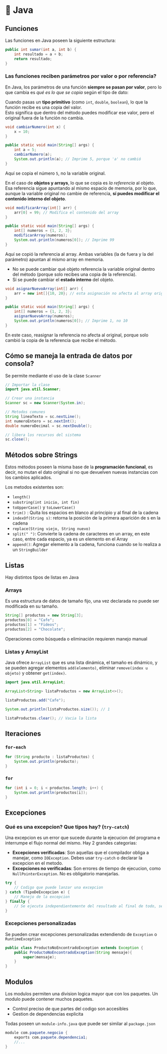 # 🚀 Java 

## **Funciones**

Las funciones en Java poseen la siguiente estructura:

```java
public int sumar(int a, int b) {
    int resultado = a + b;
    return resultado;
}
```

### Las funciones reciben parámetros por valor o por referencia?

En Java, los parámetros de una función **siempre se pasan por valor**, pero lo que cambia es *qué es lo que se copia* según el tipo de dato:

Cuando pasas un **tipo primitivo** (como `int`, `double`, `boolean`), lo que la función recibe es una copia del valor.  
Esto significa que dentro del método puedes modificar ese valor, pero el original fuera de la función no cambia.

```java
void cambiarNumero(int x) {
    x = 10;
}

public static void main(String[] args) {
    int a = 5;
    cambiarNumero(a);
    System.out.println(a); // Imprime 5, porque 'a' no cambió
}
```

Aquí se copia el número `5`, no la variable original.

En el caso de **objetos y arrays**, lo que se copia es *la referencia* al objeto. Esa referencia sigue apuntando al mismo espacio de memoria, por lo que, aunque la variable original no cambie de referencia, **sí puedes modificar el contenido interno del objeto**.

```java
void modificarArray(int[] arr) {
    arr[0] = 99; // Modifica el contenido del array
}

public static void main(String[] args) {
    int[] numeros = {1, 2, 3};
    modificarArray(numeros);
    System.out.println(numeros[0]); // Imprime 99
}
```

Aquí se copió la referencia al array. Ambas variables (la de fuera y la del parámetro) apuntan al mismo array en memoria.

- No se puede cambiar qué objeto referencia la variable original dentro del método (porque solo recibes una copia de la referencia).  
- Sí se puede cambiar el **estado interno** del objeto.

```java
void asignarNuevoArray(int[] arr) {
    arr = new int[]{10, 20}; // esta asignación no afecta al array original
}

public static void main(String[] args) {
    int[] numeros = {1, 2, 3};
    asignarNuevoArray(numeros);
    System.out.println(numeros[0]); // Imprime 1, no 10
}
```

En este caso, reasignar la referencia no afecta al original, porque solo cambió la copia de la referencia que recibe el método.  


## Cómo se maneja la entrada de datos por consola?

Se permite mediante el uso de la clase `Scanner`

```java
// Importar la clase
import java.util.Scanner;

// Crear una instancia
Scanner sc = new Scanner(System.in);

// Metodos comunes
String lineaTexto = sc.nextLine(); 
int numeroEntero = sc.nextInt();
double numeroDecimal = sc.nextDouble();

// libera los recursos del sistema
sc.close();
```

## Métodos sobre Strings

Estos métodos poseen la misma base de la **programación funcional**, es decir, no mutan el dato original si no que devuelven nuevas instancias con los cambios aplicados.

Los metodos existentes son:

- `length()`
- `substring(int inicio, int fin)`
- `toUpperCase()` y `toLowerCase()`
- `trim()` : Quita los espacios en blanco al principio y al final de la cadena
- `indexOf(String s)`: retorna la posición de la primera aparición de s en la cadena
- `replace(String viejo, String nuevo)`
- `split(" ")`: Convierte la cadena de caracteres en un array, en este caso, entre cada espacio, ya es un elemento en el Array 
- `append()`: Agregar elemento a la cadena, funciona cuando se lo realiza a un `StringBuilder`

## **Listas**

Hay distintos tipos de listas en Java

### Arrays
Es una estructura de datos de tamaño fijo, una vez declarada no puede ser modificada en su tamaño.

```java
String[] productos = new String[3];
productos[0] = "Cafe";
productos[1] = "Fideos";
productos[2] = "Chocolate";
```

Operaciones como búsqueda o eliminación requieren manejo manual

### Listas y ArrayList

Java ofrece `ArrayList` que es una lista dinámica, el tamaño es dinámico, y se pueden agregar elementos `add(elemento)`, eliminar `remove(index u objeto)` y obtener `get(index)`.

```java
import java.util.ArrayList;

ArrayList<String> listaProductos = new ArrayList<>();

listaProductos.add("Cafe");

System.out.println(listaProductos.size()); // 1

listaProductos.clear(); // Vacia la lista
```

## **Iteraciones**

### `for-each`

```java
for (String producto : listaProductos) {
    System.out.println(producto);
}
```

### `for`

```java
for (int i = 0; i < productos.length; i++) {
    System.out.println(productos[i]);
}
```

## Excepciones

### Qué es una excepcion? Que tipos hay? (`try-catch`)

Una excepcion es un error que sucede durante la ejecucion del programa e interrumpe el flujo normal del mismo. Hay 2 grandes categorias:

- **Excepciones verificadas**: Son aquellas que el compilador obliga a manejar, como `IOException`. Debes usar `try-catch` o declarar la excepcion en el metodo.
- **Excepciones no verificadas**: Son errores de tiempo de ejecucion, como `NullPointerException`. No es obligatorio manejarlas.

```java
try {
    // Codigo que puede lanzar una excepcion
} catch (TipoDeExcepcion e) {
    // Manejo de la excepcion
} finally {
    // Se ejecuta independientemente del resultado al final de todo, se puede usar para librerar recursos
}
```

### Excepciones personalizadas

Se pueden crear excepciones personalizadas extendiendo de `Exception` o `RuntimeException`

```java
public class ProductoNoEncontradoException extends Exception {
    public ProductoNoEncontradoException(String mensaje){
        super(mensaje);
    }
}
```

## Modulos 

Los modulos permiten una division logica mayor que con los paquetes. Un modulo puede contener muchos paquetes.

- Control preciso de que partes del codigo son accesibles
- Gestion de dependencias explicita

Todas poseen un `module-info.java` que puede ser similar al `package.json`

```java
module com.paquete.negocio {
    exports com.paquete.dependencia1;
    //...
}
```


